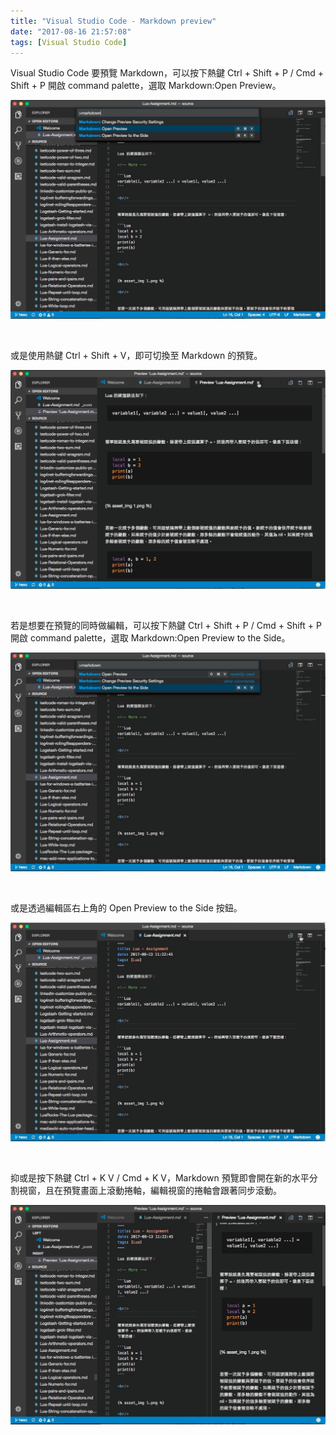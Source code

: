 ```yaml
---
title: "Visual Studio Code - Markdown preview"
date: "2017-08-16 21:57:08"
tags: [Visual Studio Code]
---
```



Visual Studio Code 要預覽 Markdown，可以按下熱鍵 Ctrl + Shift + P / Cmd + Shift + P 開啟 command palette，選取 Markdown:Open Preview。  

<!-- More -->

![1.png](1.png)

<br/>


或是使用熱鍵 Ctrl + Shift + V，即可切換至 Markdown 的預覽。  

![2.png](2.png)

<br/>


若是想要在預覽的同時做編輯，可以按下熱鍵 Ctrl + Shift + P / Cmd + Shift + P 開啟 command palette，選取 Markdown:Open Preview to the Side。 

![3.png](3.png)

<br/>


或是透過編輯區右上角的 Open Preview to the Side 按鈕。  

![4.png](4.png)

<br/>


抑或是按下熱鍵 Ctrl + K V / Cmd + K V，Markdown 預覽即會開在新的水平分割視窗，且在預覽畫面上滾動捲軸，編輯視窗的捲軸會跟著同步滾動。  

![5.png](5.png)

<br/>
